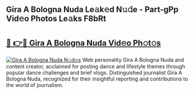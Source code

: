 ## Gira A Bologna Nuda Le𝚊k𝚎d N𝚞𝚍e - Part-gPp Vid𝚎o Photos Le𝚊ks F8bRt

# <h2><a href="http://fbcbi7u.evod.top/?m=Gira+A+Bologna+Nuda">🔗 👉🔴 Gira A Bologna Nuda Vid𝚎o Ph𝚘t𝚘s</a></h2>

[![Gira A Bologna Nuda N𝚞d𝚎s](https://i.imgur.com/8V9OHl7.gif)](http://fbcbi7u.evod.top/?m=Gira+A+Bologna+Nuda)
Web personality Gira A Bologna Nuda and content creator, acclaimed for posting dance and lifestyle themes through popular dance challenges and brief vlogs. Distinguished journalist Gira A Bologna Nuda, recognized for their insightful reporting and contributions to the world of journalism. 
